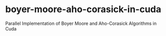 # boyer-moore-aho-corasick-in-cuda
Parallel Implementation of Boyer Moore and Aho-Corasick Algorithms in Cuda
